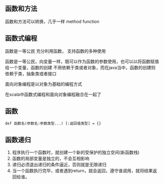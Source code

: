 ## 函数和方法

函数和方法可以转换，几乎一样 method function

## 函数式编程

函数是一等公民
充分利用函数， 支持函数的多种使用

函数是一等公民，向变量一样，既可以作为函数的参数使用，也可以以将函数赋值给一个变量，函数的创建
不用依赖于类或者对象，而在java当中，函数的创建则依赖于类，抽象类或者接口

面向对象编程是以对象为基础的编程方式

在scala中函数式编程和面向对象编程融合在一起了


## 函数

```
def 函数名(参数名:参数类型...) [:返回值类型] = {}

```

## 函数递归
1. 程序执行一个函数时，就创建一个新的受保护的独立空间(新函数栈)
2. 函数的局部变量是独立的，不会互相影响
3. 递归必须退出递归的条件逼近，否则就是无限递归
4. 当一个函数执行完毕，或者遇到return，就会返回，遵守谁调用，就将结果返回给谁。